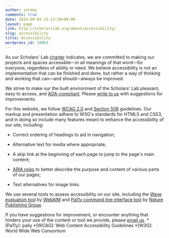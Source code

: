 ```yaml
---
author: jeremy
comments: true
date: 2014-09-02 13:13:58+00:00
layout: page
link: http://scholarslab.org/about/accessibility/
slug: accessibility
title: Accessibility
wordpress_id: 10863
---
```


As our Scholars' Lab [charter](/about/charter/) indicates, we are committed to making our projects and spaces accessible—in all meanings of that word—for everyone, regardless of ability or need. We believe accessibility is not an implementation that can be finished and done, but rather a way of thinking and working that can—and should—always be improved.

We strive to make our the built environment of the Scholars' Lab pleasant, easy to access, and [ADA-compliant](http://www.ada.gov/). Please [write to us](mailto:scholarslab@virginia.edu) with suggestions for improvements.

For this website, we follow [WCAG 2.0](http://www.w3.org/WAI/WCAG20/quickref/) and [Section 508](http://www.section508.gov/) guidelines. Our markup and presentation adhere to W3G's standards for HTML5 and CSS3, and in doing so include many features meant to enhance the accessibility of our site, including:



	
  * Correct ordering of headings to aid in navigation;

	
  * Alternative text for media where appropriate;

	
  * A skip link at the beginning of each page to jump to the page's main content;

	
  * [ARIA roles](http://www.w3.org/TR/wai-aria/roles) to better describe the purpose and content of various parts of our pages;

	
  * Text alternatives for image links.


We use several tools to assess accessibility on our site, including the [Wave evaluation tool](http://wave.webaim.org/) by [WebAIM](http://webaim.org) and [Pa11y command line interface tool](http://pa11y.org/) by [Nature Publishing Group](https://github.com/nature).

If you have suggestions for improvement, or encounter anything that hinders your use of the content or tool we provide, please [email us](mailto:scholarslab@virginia.edu).
  *[Pa11y]: pally
  *[WCAG]: Web Content Accessibility Guidelines
  *[W3G]: World Wide Web Consortium
